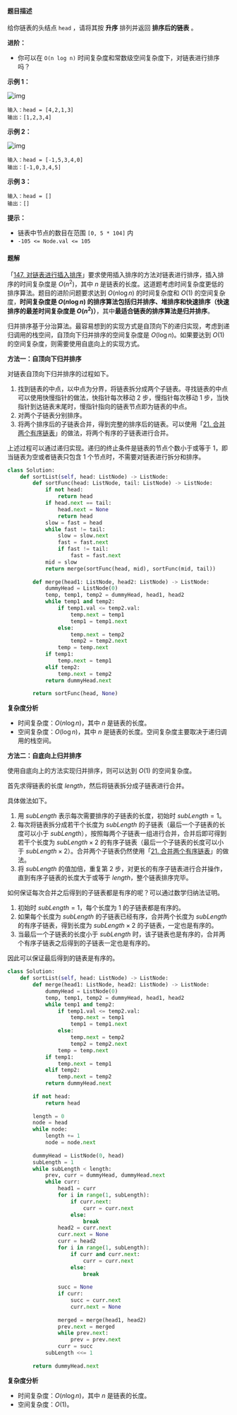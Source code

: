 #### 题目描述

给你链表的头结点 `head` ，请将其按 **升序** 排列并返回 **排序后的链表** 。

**进阶：**

- 你可以在 `O(n log n)` 时间复杂度和常数级空间复杂度下，对链表进行排序吗？

 

**示例 1：**

![img](https://assets.leetcode.com/uploads/2020/09/14/sort_list_1.jpg)

```
输入：head = [4,2,1,3]
输出：[1,2,3,4]
```

**示例 2：**

![img](https://assets.leetcode.com/uploads/2020/09/14/sort_list_2.jpg)

```
输入：head = [-1,5,3,4,0]
输出：[-1,0,3,4,5]
```

**示例 3：**

```
输入：head = []
输出：[]
```

 

**提示：**

- 链表中节点的数目在范围 `[0, 5 * 104]` 内
- `-105 <= Node.val <= 105`





#### 题解

「[147. 对链表进行插入排序](https://leetcode-cn.com/problems/insertion-sort-list/)」要求使用插入排序的方法对链表进行排序，插入排序的时间复杂度是 $O(n^2)$，其中 $n$ 是链表的长度。这道题考虑时间复杂度更低的排序算法。题目的进阶问题要求达到 $O(n \log n)$ 的时间复杂度和 $O(1)$ 的空间复杂度，**时间复杂度是 $O(n \log n)$ 的排序算法包括归并排序、堆排序和快速排序（快速排序的最差时间复杂度是 $O(n^2)$）**，其中**最适合链表的排序算法是归并排序**。

归并排序基于分治算法。最容易想到的实现方式是自顶向下的递归实现，考虑到递归调用的栈空间，自顶向下归并排序的空间复杂度是 $O(\log n)$。如果要达到 $O(1)$ 的空间复杂度，则需要使用自底向上的实现方式。



**方法一：自顶向下归并排序**

对链表自顶向下归并排序的过程如下。

1. 找到链表的中点，以中点为分界，将链表拆分成两个子链表。寻找链表的中点可以使用快慢指针的做法，快指针每次移动 $2$ 步，慢指针每次移动 $1$ 步，当快指针到达链表末尾时，慢指针指向的链表节点即为链表的中点。
2. 对两个子链表分别排序。
3. 将两个排序后的子链表合并，得到完整的排序后的链表。可以使用「[21. 合并两个有序链表](https://leetcode-cn.com/problems/merge-two-sorted-lists/)」的做法，将两个有序的子链表进行合并。

上述过程可以通过递归实现。递归的终止条件是链表的节点个数小于或等于 $1$，即当链表为空或者链表只包含 $1$ 个节点时，不需要对链表进行拆分和排序。

```python
class Solution:
    def sortList(self, head: ListNode) -> ListNode:
        def sortFunc(head: ListNode, tail: ListNode) -> ListNode:
            if not head:
                return head
            if head.next == tail:
                head.next = None
                return head
            slow = fast = head
            while fast != tail:
                slow = slow.next
                fast = fast.next
                if fast != tail:
                    fast = fast.next
            mid = slow
            return merge(sortFunc(head, mid), sortFunc(mid, tail))
            
        def merge(head1: ListNode, head2: ListNode) -> ListNode:
            dummyHead = ListNode(0)
            temp, temp1, temp2 = dummyHead, head1, head2
            while temp1 and temp2:
                if temp1.val <= temp2.val:
                    temp.next = temp1
                    temp1 = temp1.next
                else:
                    temp.next = temp2
                    temp2 = temp2.next
                temp = temp.next
            if temp1:
                temp.next = temp1
            elif temp2:
                temp.next = temp2
            return dummyHead.next
        
        return sortFunc(head, None)
```

**复杂度分析**

- 时间复杂度：$O(n \log n)$，其中 $n$ 是链表的长度。
- 空间复杂度：$O(\log n)$，其中 $n$ 是链表的长度。空间复杂度主要取决于递归调用的栈空间。



**方法二：自底向上归并排序**

使用自底向上的方法实现归并排序，则可以达到 $O(1)$ 的空间复杂度。

首先求得链表的长度 $length$，然后将链表拆分成子链表进行合并。

具体做法如下。

1. 用 $subLength$ 表示每次需要排序的子链表的长度，初始时 $subLength=1$。
2. 每次将链表拆分成若干个长度为 $subLength$ 的子链表（最后一个子链表的长度可以小于 $subLength$），按照每两个子链表一组进行合并，合并后即可得到若干个长度为 $subLength \times 2$ 的有序子链表（最后一个子链表的长度可以小于 $subLength \times 2$）。合并两个子链表仍然使用「[21. 合并两个有序链表](https://leetcode-cn.com/problems/merge-two-sorted-lists/)」的做法。
3. 将 $subLength$ 的值加倍，重复第 2 步，对更长的有序子链表进行合并操作，直到有序子链表的长度大于或等于 $length$，整个链表排序完毕。

如何保证每次合并之后得到的子链表都是有序的呢？可以通过数学归纳法证明。

1. 初始时 $subLength=1$，每个长度为 $1$ 的子链表都是有序的。
2. 如果每个长度为 $subLength$ 的子链表已经有序，合并两个长度为 $subLength$ 的有序子链表，得到长度为 $subLength \times 2$ 的子链表，一定也是有序的。
3. 当最后一个子链表的长度小于 $subLength$ 时，该子链表也是有序的，合并两个有序子链表之后得到的子链表一定也是有序的。

因此可以保证最后得到的链表是有序的。

```python
class Solution:
    def sortList(self, head: ListNode) -> ListNode:
        def merge(head1: ListNode, head2: ListNode) -> ListNode:
            dummyHead = ListNode(0)
            temp, temp1, temp2 = dummyHead, head1, head2
            while temp1 and temp2:
                if temp1.val <= temp2.val:
                    temp.next = temp1
                    temp1 = temp1.next
                else:
                    temp.next = temp2
                    temp2 = temp2.next
                temp = temp.next
            if temp1:
                temp.next = temp1
            elif temp2:
                temp.next = temp2
            return dummyHead.next
        
        if not head:
            return head
        
        length = 0
        node = head
        while node:
            length += 1
            node = node.next
        
        dummyHead = ListNode(0, head)
        subLength = 1
        while subLength < length:
            prev, curr = dummyHead, dummyHead.next
            while curr:
                head1 = curr
                for i in range(1, subLength):
                    if curr.next:
                        curr = curr.next
                    else:
                        break
                head2 = curr.next
                curr.next = None
                curr = head2
                for i in range(1, subLength):
                    if curr and curr.next:
                        curr = curr.next
                    else:
                        break
                
                succ = None
                if curr:
                    succ = curr.next
                    curr.next = None
                
                merged = merge(head1, head2)
                prev.next = merged
                while prev.next:
                    prev = prev.next
                curr = succ
            subLength <<= 1
        
        return dummyHead.next
```

**复杂度分析**

- 时间复杂度：$O(n \log n)$，其中 $n$ 是链表的长度。
- 空间复杂度：$O(1)$。